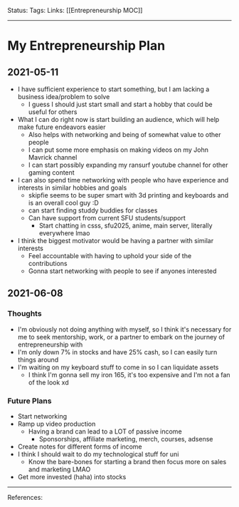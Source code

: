 Status:
Tags:
Links: [[Entrepreneurship MOC]]
___
# My Entrepreneurship Plan
## 2021-05-11 
- I have sufficient experience to start something, but I am lacking a business idea/problem to solve
	- I guess I should just start small and start a hobby that could be useful for others
- What I can do right now is start building an audience, which will help make future endeavors easier
	- Also helps with networking and being of somewhat value to other people
	- I can put some more emphasis on making videos on my John Mavrick channel
	- I can start possibly expanding my ransurf youtube channel for other gaming content
- I can also spend time networking with people who have experience and interests in similar hobbies and goals
	- skipfie seems to be super smart with 3d printing and keyboards and is an overall cool guy :D
	- can start finding studdy buddies for classes
	- Can have support from current SFU students/support
		- Start chatting in csss, sfu2025, anime, main server, literally everywhere lmao
- I think the biggest motivator would be having a partner with similar interests
	- Feel accountable with having to uphold your side of the contributions
	- Gonna start networking with people to see if anyones interested
## 2021-06-08
### Thoughts
- I'm obviously not doing anything with myself, so I think it's necessary for me to seek mentorship, work, or a partner to embark on the journey of entrepreneurship with
- I'm only down 7% in stocks and have 25% cash, so I can easily turn things around
- I'm waiting on my keyboard stuff to come in so I can liquidate assets
	- I think I'm gonna sell my iron 165, it's too expensive and I'm not a fan of the look xd
### Future Plans
- Start networking
- Ramp up video production
	- Having a brand can lead to a LOT of passive income
		- Sponsorships, affiliate marketing, merch, courses, adsense
- Create notes for different forms of income
- I think I should wait to do my technological stuff for uni
	- Know the bare-bones for starting a brand then focus more on sales and marketing LMAO
- Get more invested (haha) into stocks
___
References: